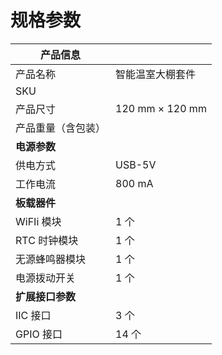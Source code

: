 ﻿# 规格参数

| **产品信息**       |                  |
| ------------------ | ---------------- |
| 产品名称           | 智能温室大棚套件 |
| SKU                |                  |
| 产品尺寸           | 120 mm × 120 mm  |
| 产品重量（含包装） |                  |
| **电源参数**       |                  |
| 供电方式           | USB-5V           |
| 工作电流           | 800 mA           |
| **板载器件**       |                  |
| WiFIi 模块         | 1 个             |
| RTC 时钟模块       | 1 个             |
| 无源蜂鸣器模块     | 1 个             |
| 电源拨动开关       | 1 个             |
| **扩展接口参数**   |                  |
| IIC 接口           | 3 个             |
| GPIO 接口          | 14 个            |

